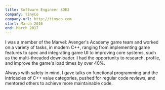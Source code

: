 ```yaml
---
title: Software Engineer SDE3
company: TinyCo
company-url: http://tinyco.com
start: March 2016
end: March 2017
---
```


I was a member of the Marvel: Avenger's Academy game team and worked on a variety of tasks, in modern C++, ranging from implementing game features to spec and integrating game UI to improving core systems, such as the multi-threaded downloader. I had the opportunity to research, profile, and improve the game's load times by over 40%.

Always with safety in mind, I gave talks on functional programming and the intricacies of C++ value categories, pushed for regular code reviews, and mentored others to achieve more maintainable code.

